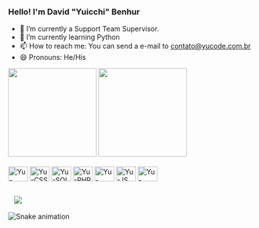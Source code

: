 ### Hello! I'm David "Yuicchi" Benhur 



- 🔭 I’m currently a Support Team Supervisor. 
- 🌱 I’m currently learning Python
- 📫 How to reach me: You can send a e-mail to contato@yucode.com.br
- 😄 Pronouns: He/His

<div>
  <a href="https://github.com/yuicchicode"></a>
  <img height="180em" src="https://github-readme-stats.vercel.app/api?username=yuicchicode&show_icons=true&theme=aura&include_all_commits=true&count_private=true"/>
  <img height="180em" src="https://github-readme-stats.vercel.app/api/top-langs/?username=yuicchicode&layout=compact&langs_count=7&theme=aura"/>
</div>
  
<div style = "dysplay: inline_block"> <br>
  <img align="center" alt="Yu-HTML" height="30" width="40" src="https://cdn.jsdelivr.net/gh/devicons/devicon/icons/html5/html5-original.svg">
  <img align="center" alt="Yu-CSS" height="30" width="40" src="https://cdn.jsdelivr.net/gh/devicons/devicon/icons/css3/css3-plain.svg"> 
  <img align="center" alt="Yu-SQL" height="30" width="40" src="https://cdn.jsdelivr.net/gh/devicons/devicon/icons/postgresql/postgresql-original.svg"> 
  <img align="center" alt="Yu-PHP" height="30" width="40" src="https://cdn.jsdelivr.net/gh/devicons/devicon/icons/php/php-plain.svg"> 
  <img align="center" alt="Yu-React" height="30" width="40" src="https://cdn.jsdelivr.net/gh/devicons/devicon/icons/react/react-original.svg"> 
  <img align="center" alt="Yu-JS" height="30" width="40" src=https://cdn.jsdelivr.net/gh/devicons/devicon/icons/javascript/javascript-plain.svg> 
  <img align="center" alt="Yu-Python" height="30" width="40" src="https://cdn.jsdelivr.net/gh/devicons/devicon/icons/python/python-original.svg"> 
</div>
 
##
<div>
  <a href="#" target="_blank"><img src="https://img.shields.io/badge/Instagram-E4405F?style=for-the-badge&logo=instagram&logoColor=white" alt=""></a>
  <a href="#"><img src="https://img.shields.io/badge/Discord-7289DA?style=for-the-badge&logo=discord&logoColor=white" alt=""></a>
  <a href="#"><img src="https://img.shields.io/badge/HTML5-E34F26?style=for-the-badge&logo=html5&logoColor=white" alt=""></a>
  <a href="#"><img src="https://img.shields.io/badge/LinkedIn-0077B5?style=for-the-badge&logo=linkedin&logoColor=white"></a>
  
  ![Snake animation](https://github.com/yuicchicode/yuicchicode/blob/output/github-contribution-grid-snake.svg)
</div>

